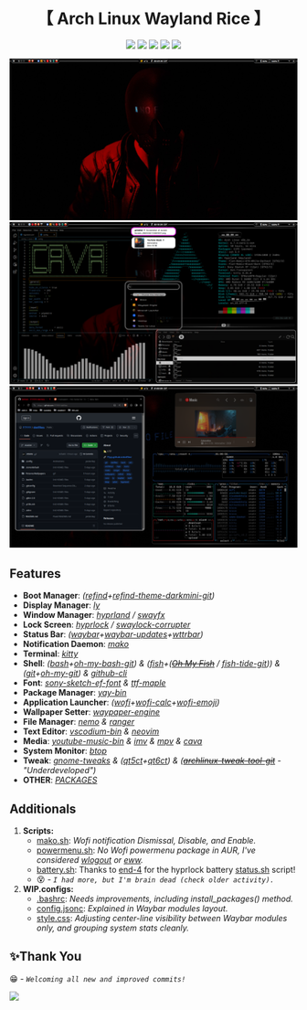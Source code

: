 <div align="center">
    <h1>【 Arch Linux Wayland Rice 】</h1>
</div>
<div align="center">

[![](https://img.shields.io/github/last-commit/f7yyy/dotfiles?&style=for-the-badge&color=DDDDDD&logoColor=DDDDDD&labelColor=222222)](https://github.com/F7YYY/dotfiles/activity)
[![](https://img.shields.io/github/repo-size/f7yyy/dotfiles?style=for-the-badge&logo=googledrive&label=SIZE&color=DDDDDD&logoColor=DDDDDD&labelColor=333333)](https://github.com/f7yyy/dotfiles)
[![](https://img.shields.io/github/stars/f7yyy/dotfiles?style=for-the-badge&logo=andela&color=DDDDDD&logoColor=DDDDDD&labelColor=333333)](https://youtu.be/dQw4w9WgXcQ?si=mAbUCyPRQY2MODCu)
[![](https://img.shields.io/badge/issues-brain-green/f7yyy/dotfiles?style=for-the-badge&color=DDDDDD&logoColor=DDDDDD&labelColor=333333)](https://avatars.githubusercontent.com/u/38305613?v=4)
[![](https://img.shields.io/github/license/f7yyy/dotfiles?style=for-the-badge&logo=GITHUB&color=DDDDDD&logoColor=DDDDDD&labelColor=333333)](LICENSE)
</a>

</div>
<img src="Pictures/Screenshots/.1.png">
<img src="Pictures/Screenshots/.2.png">
<img src="Pictures/Screenshots/.3.png">

## Features
- **Boot Manager**: *([refind](https://www.rodsbooks.com/refind)+[refind-theme-darkmini-git](https://github.com/LightAir/darkmini))*
- **Display Manager**: *[ly](https://github.com/fairyglade/ly)*
- **Window Manager**: *[hyprland](https://github.com/hyprwm/Hyprland) / [swayfx](https://github.com/WillPower3309/swayfx)*
- **Lock Screen**: *[hyprlock](https://github.com/hyprwm/hyprlock) / [swaylock-corrupter](https://github.com/r00tman/corrupter)*
- **Status Bar**: *([waybar](https://github.com/Alexays/Waybar)+[waybar-updates](https://github.com/L11R/waybar-updates)+[wttrbar](https://github.com/bjesus/wttrbar))*
- **Notification Daemon**: *[mako](https://github.com/emersion/mako)*
- **Terminal**: *[kitty](https://github.com/kovidgoyal/kitty)*
- **Shell**: *([bash](https://git.savannah.gnu.org/cgit/bash.git)+[oh-my-bash-git](https://github.com/ohmybash/oh-my-bash)) & ([fish](https://github.com/fish-shell/fish-shell)+(~~[Oh My Fish](https://github.com/oh-my-fish/oh-my-fish)~~ / [fish-tide-git](https://github.com/IlanCosman/tide))) & ([git](https://github.com/git/git)+[oh-my-git](https://github.com/arialdomartini/oh-my-git)) & [github-cli](https://github.com/cli/cli)*
- **Font**: *[sony-sketch-ef-font](http://www.ffonts.net/Sony-Sketch-EF.font) & [ttf-maple](https://github.com/subframe7536/maple-font)*
- **Package Manager**: *[yay-bin](https://github.com/Jguer/yay)*
- **Application Launcher**: *([wofi](https://hg.sr.ht/~scoopta/wofi)+[wofi-calc](https://github.com/Zeioth/wofi-calc.git)+[wofi-emoji](https://github.com/Zeioth/wofi-emoji))*
- **Wallpaper Setter**: *[waypaper-engine](https://github.com/0bCdian/Waypaper-Engine)*
- **File Manager**: *[nemo](https://github.com/linuxmint/nemo) & [ranger](https://github.com/ranger/ranger)*
- **Text Editor**: *[vscodium-bin](https://github.com/VSCodium/vscodium) & [neovim](https://github.com/neovim/neovim)*
- **Media**: *[youtube-music-bin](https://github.com/th-ch/youtube-music) & [imv](https://sr.ht/~exec64/imv/) & [mpv](https://github.com/mpv-player/mpv) & [cava](https://github.com/karlstav/cava)*
- **System Monitor**: *[btop](https://github.com/aristocratos/btop)*
- **Tweak**: *[gnome-tweaks](https://gitlab.gnome.org/GNOME/gnome-tweaks) & ([qt5ct](https://qt5ct.sourceforge.io/)+[qt6ct](https://github.com/trialuser02/qt6ct)) & (~~[archlinux-tweak-tool-git](https://github.com/arcolinux/archlinux-tweak-tool)~~ - "Underdeveloped")*
- **OTHER**: *[PACKAGES](PACKAGES)*

## Additionals
1. **Scripts:**
   - [mako.sh](.config/wofi/scripts/mako.sh): *Wofi notification Dismissal, Disable, and Enable.*
   - [powermenu.sh](.config/wofi/scripts/powermenu.sh): *No Wofi powermenu package in AUR, I've considered [wlogout](https://github.com/ArtsyMacaw/wlogout) or [eww](https://github.com/elkowar/eww).*
   - [battery.sh](.config/hypr/scripts/battery.sh): Thanks to [end-4](https://github.com/end-4) for the hyprlock battery [status.sh](https://github.com/end-4/dots-hyprland/blob/main/.config/hypr/hyprlock/status.sh) script!
   - 😵 - *`I had more, but I'm brain dead (check older activity).`*
2. **WIP.configs:**
   - [.bashrc](.bashrc): *Needs improvements, including install_packages() method.*
   - [config.jsonc](.config/waybar/config.jsonc): *Explained in Waybar modules layout.*
   - [style.css](.config/waybar/style.css): *Adjusting center-line visibility between Waybar modules only, and grouping system stats cleanly.*

## ✨Thank You
   😁 - *`Welcoming all new and improved commits!`*

<a href="https://github.com/f7yyy/dotfiles/graphs/contributors">
   <img src="https://contrib.rocks/image?repo=f7yyy/dotfiles" />
</a>
